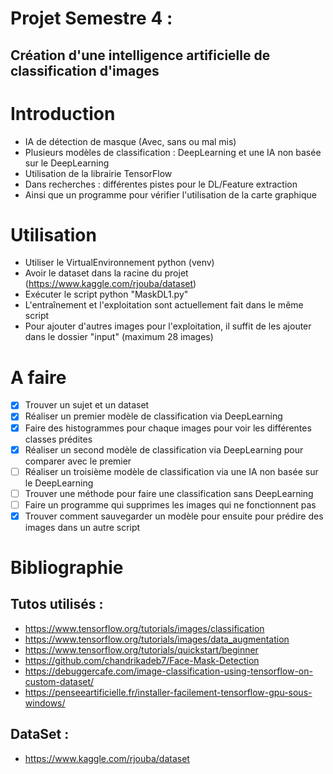 # Projet Semestre 4 :
## Création d'une intelligence artificielle de classification d'images

# Introduction
* IA de détection de masque (Avec, sans ou mal mis)
* Plusieurs modèles de classification : DeepLearning et une IA non basée sur le DeepLearning
* Utilisation de la librairie TensorFlow
* Dans recherches : différentes pistes pour le DL/Feature extraction
* Ainsi que un programme pour vérifier l'utilisation de la carte graphique

# Utilisation
* Utiliser le VirtualEnvironnement python (venv)
* Avoir le dataset dans la racine du projet (https://www.kaggle.com/rjouba/dataset)
* Exécuter le script python "MaskDL1.py"
* L'entraînement et l'exploitation sont actuellement fait dans le même script
* Pour ajouter d'autres images pour l'exploitation, il suffit de les ajouter dans le dossier "input" (maximum 28 images)

# A faire
- [x] Trouver un sujet et un dataset
- [x] Réaliser un premier modèle de classification via DeepLearning
- [x] Faire des histogrammes pour chaque images pour voir les différentes classes prédites
- [x] Réaliser un second modèle de classification via DeepLearning pour comparer avec le premier
- [ ] Réaliser un troisième modèle de classification via une IA non basée sur le DeepLearning
- [ ] Trouver une méthode pour faire une classification sans DeepLearning
- [ ] Faire un programme qui supprimes les images qui ne fonctionnent pas
- [x] Trouver comment sauvegarder un modèle pour ensuite pour prédire des images dans un autre script
# Bibliographie
## Tutos utilisés :
* https://www.tensorflow.org/tutorials/images/classification
* https://www.tensorflow.org/tutorials/images/data_augmentation
* https://www.tensorflow.org/tutorials/quickstart/beginner
* https://github.com/chandrikadeb7/Face-Mask-Detection
* https://debuggercafe.com/image-classification-using-tensorflow-on-custom-dataset/
* https://penseeartificielle.fr/installer-facilement-tensorflow-gpu-sous-windows/
## DataSet :
* https://www.kaggle.com/rjouba/dataset
